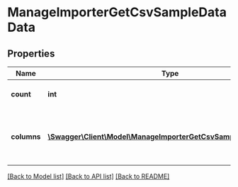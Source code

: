 # ManageImporterGetCsvSampleDataData

## Properties
Name | Type | Description | Notes
------------ | ------------- | ------------- | -------------
**count** | **int** | The number of records in the CSV file | 
**columns** | [**\Swagger\Client\Model\ManageImporterGetCsvSampleDataColumns[]**](ManageImporterGetCsvSampleDataColumns.md) | If skip_first_row is true, contains the values of the first row | [optional] 

[[Back to Model list]](../README.md#documentation-for-models) [[Back to API list]](../README.md#documentation-for-api-endpoints) [[Back to README]](../README.md)


